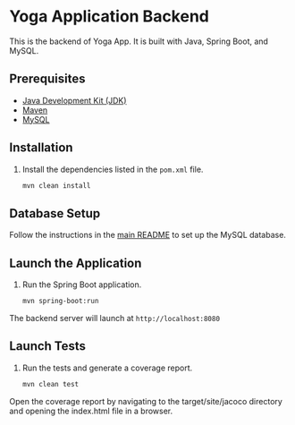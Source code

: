 # Yoga Application Backend

This is the backend of Yoga App. It is built with Java, Spring Boot, and MySQL.

## Prerequisites

- [Java Development Kit (JDK)](https://www.oracle.com/java/technologies/downloads/)
- [Maven](https://maven.apache.org/)
- [MySQL](https://www.mysql.com/)

## Installation

1. Install the dependencies listed in the `pom.xml` file.

    ```bash
    mvn clean install
    ```

## Database Setup

Follow the instructions in the [main README](https://github.com/davipro34/Testez-une-application-full-stack) to set up the MySQL database.

## Launch the Application

1. Run the Spring Boot application.

    ```bash
    mvn spring-boot:run
    ```

The backend server will launch at `http://localhost:8080`

## Launch Tests

1. Run the tests and generate a coverage report.

    ```bash
    mvn clean test
    ```

Open the coverage report by navigating to the target/site/jacoco directory and opening the index.html file in a browser.
